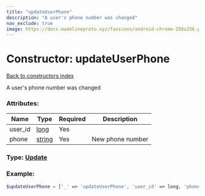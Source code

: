 ```yaml
---
title: "updateUserPhone"
description: "A user's phone number was changed"
nav_exclude: true
image: https://docs.madelineproto.xyz/favicons/android-chrome-256x256.png
---
```

# Constructor: updateUserPhone  
[Back to constructors index](index.md)



A user's phone number was changed

### Attributes:

| Name     |    Type       | Required | Description |
|----------|---------------|----------|-------------|
|user\_id|[long](../types/long.md) | Yes|
|phone|[string](../types/string.md) | Yes|New phone number|



### Type: [Update](../types/Update.md)


### Example:

```php
$updateUserPhone = ['_' => 'updateUserPhone', 'user_id' => long, 'phone' => 'string'];
```  

